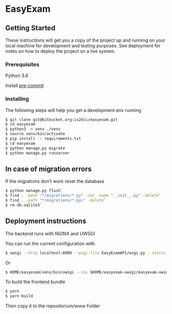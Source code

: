 # EasyExam

## Getting Started

These instructions will get you a copy of the project up and running on your local machine for development and testing purposes. See deployment for notes on how to deploy the project on a live system.

### Prerequisites

Python 3.6

Install [pre-commit](https://pre-commit.com/#install)

### Installing

The following steps will help you get a development env running
```bash
$ git clone git@bitbucket.org:is2dcc/easyexam.git
$ cd easyexam
$ python3 -m venv ./venv
$ source venv/bin/activate
$ pip install -r requirements.txt
$ cd easyexam
$ python manage.py migrate
$ python manage.py runserver
```

## In case of migration errors
If the migrations don't work reset the database
```bash
$ python manage.py flush`
$ find . -path "*/migrations/*.py" -not -name "__init__.py" -delete`
$ find . -path "*/migrations/*.pyc" -delete`
$ rm db.sqlite3`
```

## Deployment instructions

The backend runs with NGINX and UWSGI

You can run the current configuration with
```bash
$ uwsgi --http localhost:8000 --wsgi-file EasyExamAPI/wsgi.py --static-map /static=./static &
```
Or
```bash
$ HOME/easyexam/venv/bin/uwsgi --ini $HOME/easyexam-uwsgi/easyexam-uwsgi.ini
```

To build the frontend bundle
```bash
$ yarn
$ yarn build
```
Then copy it to the repositorium/www Folder
